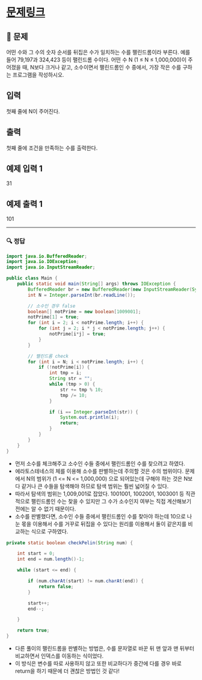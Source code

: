 # [문제링크](https://www.acmicpc.net/problem/1747)

## 📝 문제

어떤 수와 그 수의 숫자 순서를 뒤집은 수가 일치하는 수를 팰린드롬이라 부른다. 예를 들어 79,197과 324,423 등이 팰린드롬 수이다.
어떤 수 N (1 ≤ N ≤ 1,000,000)이 주어졌을 때, N보다 크거나 같고, 소수이면서 팰린드롬인 수 중에서, 가장 작은 수를 구하는 프로그램을 작성하시오.

## 입력

첫째 줄에 N이 주어진다.

## 출력

첫째 줄에 조건을 만족하는 수를 출력한다.

## 예제 입력 1 

31

## 예제 출력 1 

101

---

### 🔍 정답

```java
import java.io.BufferedReader;
import java.io.IOException;
import java.io.InputStreamReader;

public class Main {
    public static void main(String[] args) throws IOException {
        BufferedReader br = new BufferedReader(new InputStreamReader(System.in));
        int N = Integer.parseInt(br.readLine());

        // 소수인 경우 false
        boolean[] notPrime = new boolean[1009001];
        notPrime[1] = true;
        for (int i = 2; i < notPrime.length; i++) {
            for (int j = 2; i * j < notPrime.length; j++) {
                notPrime[i*j] = true;
            }
        }

        // 팰린드롬 check
        for (int i = N; i < notPrime.length; i++) {
            if (!notPrime[i]) {
                int tmp = i;
                String str = "";
                while (tmp > 0) {
                    str += tmp % 10;
                    tmp /= 10;
                }

                if (i == Integer.parseInt(str)) {
                    System.out.println(i);
                    return;
                }
            }
        }
    }
}
```
- 먼저 소수를 체크해주고 소수인 수들 중에서 팰린드롬인 수를 찾으려고 하였다.
- 에라토스테네스의 체를 이용해 소수를 판별하는데 주의할 것은 수의 범위이다. 문제에서 N의 범위가 (1 <= N <= 1,000,000) 으로 되어있는데 구해야 하는 것은 N보다 같거나 큰 수들을 탐색해야 하므로 탐색 범위는 훨씬 넓어질 수 있다.
- 따라서 탐색의 범위는 1,009,001로 잡았다. 1001001, 1002001, 1003001 등 직관적으로 팰린드롬인 수는 찾을 수 있지만 그 수가 소수인지 여부는 직접 계산해보기 전에는 알 수 없기 때문이다.
- 소수를 판별했다면, 소수인 수들 중에서 팰린드롬인 수를 찾아야 하는데 10으로 나눈 몫을 이용해서 수를 거꾸로 뒤집을 수 있다는 원리를 이용해서 둘이 같은지를 비교하는 식으로 구하였다.

```java
private static boolean checkPelin(String num) {

	int start = 0;
	int end = num.length()-1;

	while (start <= end) {

		if (num.charAt(start) != num.charAt(end)) {
			return false;
		}

		start++;
		end--;

	}

	return true;
}
```
- 다른 풀이의 팰린드롬을 판별하는 방법은, 수를 문자열로 바꾼 뒤 맨 앞과 맨 뒤부터 비교하면서 인덱스를 이동하는 식이었다.
- 이 방식은 변수를 따로 사용하지 않고 또한 비교하다가 중간에 다를 경우 바로 return을 하기 때문에 더 괜찮은 방법인 것 같다!